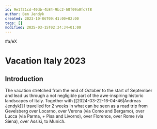 ```yaml
---
id: 9e1f21cd-40db-4b84-9bc2-60f09a0fc7f8
author: Ben Jendyk
created: 2023-10-06T09:41:00+02:00
tags: []
modified: 2025-03-15T02:34:34+01:00
---
```


#a/eX

# Vacation Italy 2023

## Introduction

The vacation stretched from the end of October to the start of September and lead us through a not negligible part of the awe-inspiring historic landscapes of Italy. Together with [[2024-03-22-16-04-46|Andreas Jendyk]] I travelled for 2 weeks in what can be seen as a road trip from Gevelsberg over Locarno, over Verona (via Como and Bergamo), over Lucca (via Parma, + Pisa and Livorno), over Florence, over Rome (via Siena), over Assisi, to Munich.
